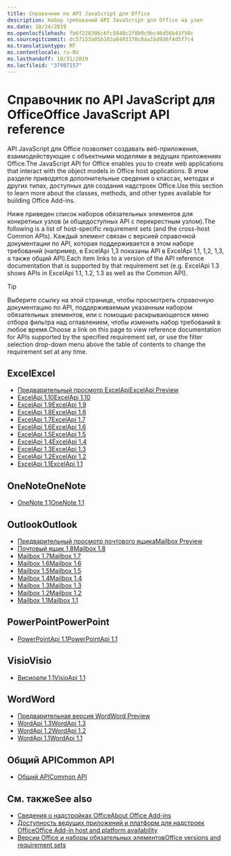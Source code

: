 ```yaml
---
title: Справочник по API JavaScript для Office
description: Набор требований API JavaScript для Office на узел
ms.date: 10/24/2019
ms.openlocfilehash: fb6f228306c6fc5840c2f8b9c9bc46d56b43f50c
ms.sourcegitcommit: dc57153a05b103a8493370c8aa1bd936f4d5f7c4
ms.translationtype: MT
ms.contentlocale: ru-RU
ms.lasthandoff: 10/31/2019
ms.locfileid: "37907157"
---
```

# <a name="office-javascript-api-reference"></a><span data-ttu-id="0dad0-103">Справочник по API JavaScript для Office</span><span class="sxs-lookup"><span data-stu-id="0dad0-103">Office JavaScript API reference</span></span>

<span data-ttu-id="0dad0-104">API JavaScript для Office позволяет создавать веб-приложения, взаимодействующие с объектными моделями в ведущих приложениях Office.</span><span class="sxs-lookup"><span data-stu-id="0dad0-104">The JavaScript API for Office enables you to create web applications that interact with the object models in Office host applications.</span></span> <span data-ttu-id="0dad0-105">В этом разделе приводятся дополнительные сведения о классах, методах и других типах, доступных для создания надстроек Office.</span><span class="sxs-lookup"><span data-stu-id="0dad0-105">Use this section to learn more about the classes, methods, and other types available for building Office Add-ins.</span></span>

<span data-ttu-id="0dad0-106">Ниже приведен список наборов обязательных элементов для конкретных узлов (и общедоступных API с перекрестным узлом).</span><span class="sxs-lookup"><span data-stu-id="0dad0-106">The following is a list of host-specific requirement sets (and the cross-host Common APIs).</span></span> <span data-ttu-id="0dad0-107">Каждый элемент связан с версией справочной документации по API, которая поддерживается в этом наборе требований (например, в ExcelApi 1,3 показаны API в ExcelApi 1,1, 1,2, 1,3, а также общий API).</span><span class="sxs-lookup"><span data-stu-id="0dad0-107">Each item links to a version of the API reference documentation that is supported by that requirement set (e.g. ExcelApi 1.3 shows APIs in ExcelApi 1.1, 1.2, 1.3 as well as the Common API).</span></span>

> [!TIP]
> <span data-ttu-id="0dad0-108">Выберите ссылку на этой странице, чтобы просмотреть справочную документацию по API, поддерживаемым указанным набором обязательных элементов, или с помощью раскрывающегося меню отбора фильтра над оглавлением, чтобы изменить набор требований в любое время.</span><span class="sxs-lookup"><span data-stu-id="0dad0-108">Choose a link on this page to view reference documentation for APIs supported by the specified requirement set, or use the filter selection drop-down menu above the table of contents to change the requirement set at any time.</span></span>

## <a name="excel"></a><span data-ttu-id="0dad0-109">Excel</span><span class="sxs-lookup"><span data-stu-id="0dad0-109">Excel</span></span>

- [<span data-ttu-id="0dad0-110">Предварительный просмотр ExcelApi</span><span class="sxs-lookup"><span data-stu-id="0dad0-110">ExcelApi Preview</span></span>](/javascript/api/excel?view=excel-js-preview)
- [<span data-ttu-id="0dad0-111">ExcelApi 1.10</span><span class="sxs-lookup"><span data-stu-id="0dad0-111">ExcelApi 1.10</span></span>](/javascript/api/excel?view=excel-js-1.10)
- [<span data-ttu-id="0dad0-112">ExcelApi 1.9</span><span class="sxs-lookup"><span data-stu-id="0dad0-112">ExcelApi 1.9</span></span>](/javascript/api/excel?view=excel-js-1.9)
- [<span data-ttu-id="0dad0-113">ExcelApi 1.8</span><span class="sxs-lookup"><span data-stu-id="0dad0-113">ExcelApi 1.8</span></span>](/javascript/api/excel?view=excel-js-1.8)
- [<span data-ttu-id="0dad0-114">ExcelApi 1.7</span><span class="sxs-lookup"><span data-stu-id="0dad0-114">ExcelApi 1.7</span></span>](/javascript/api/excel?view=excel-js-1.7)
- [<span data-ttu-id="0dad0-115">ExcelApi 1.6</span><span class="sxs-lookup"><span data-stu-id="0dad0-115">ExcelApi 1.6</span></span>](/javascript/api/excel?view=excel-js-1.6)
- [<span data-ttu-id="0dad0-116">ExcelApi 1.5</span><span class="sxs-lookup"><span data-stu-id="0dad0-116">ExcelApi 1.5</span></span>](/javascript/api/excel?view=excel-js-1.5)
- [<span data-ttu-id="0dad0-117">ExcelApi 1.4</span><span class="sxs-lookup"><span data-stu-id="0dad0-117">ExcelApi 1.4</span></span>](/javascript/api/excel?view=excel-js-1.4)
- [<span data-ttu-id="0dad0-118">ExcelApi 1.3</span><span class="sxs-lookup"><span data-stu-id="0dad0-118">ExcelApi 1.3</span></span>](/javascript/api/excel?view=excel-js-1.3)
- [<span data-ttu-id="0dad0-119">ExcelApi 1.2</span><span class="sxs-lookup"><span data-stu-id="0dad0-119">ExcelApi 1.2</span></span>](/javascript/api/excel?view=excel-js-1.2)
- [<span data-ttu-id="0dad0-120">ExcelApi 1.1</span><span class="sxs-lookup"><span data-stu-id="0dad0-120">ExcelApi 1.1</span></span>](/javascript/api/excel?view=excel-js-1.1)

## <a name="onenote"></a><span data-ttu-id="0dad0-121">OneNote</span><span class="sxs-lookup"><span data-stu-id="0dad0-121">OneNote</span></span>

- [<span data-ttu-id="0dad0-122">OneNote 1,1</span><span class="sxs-lookup"><span data-stu-id="0dad0-122">OneNote 1.1</span></span>](/javascript/api/onenote?view=onenote-js-1.1)

## <a name="outlook"></a><span data-ttu-id="0dad0-123">Outlook</span><span class="sxs-lookup"><span data-stu-id="0dad0-123">Outlook</span></span>

- [<span data-ttu-id="0dad0-124">Предварительный просмотр почтового ящика</span><span class="sxs-lookup"><span data-stu-id="0dad0-124">Mailbox Preview</span></span>](/javascript/api/outlook?view=outlook-js-preview)
- [<span data-ttu-id="0dad0-125">Почтовый ящик 1,8</span><span class="sxs-lookup"><span data-stu-id="0dad0-125">Mailbox 1.8</span></span>](/javascript/api/outlook?view=outlook-js-1.8)
- [<span data-ttu-id="0dad0-126">Mailbox 1.7</span><span class="sxs-lookup"><span data-stu-id="0dad0-126">Mailbox 1.7</span></span>](/javascript/api/outlook?view=outlook-js-1.7)
- [<span data-ttu-id="0dad0-127">Mailbox 1.6</span><span class="sxs-lookup"><span data-stu-id="0dad0-127">Mailbox 1.6</span></span>](/javascript/api/outlook?view=outlook-js-1.6)
- [<span data-ttu-id="0dad0-128">Mailbox 1.5</span><span class="sxs-lookup"><span data-stu-id="0dad0-128">Mailbox 1.5</span></span>](/javascript/api/outlook?view=outlook-js-1.5)
- [<span data-ttu-id="0dad0-129">Mailbox 1.4</span><span class="sxs-lookup"><span data-stu-id="0dad0-129">Mailbox 1.4</span></span>](/javascript/api/outlook?view=outlook-js-1.4)
- [<span data-ttu-id="0dad0-130">Mailbox 1.3</span><span class="sxs-lookup"><span data-stu-id="0dad0-130">Mailbox 1.3</span></span>](/javascript/api/outlook?view=outlook-js-1.3)
- [<span data-ttu-id="0dad0-131">Mailbox 1.2</span><span class="sxs-lookup"><span data-stu-id="0dad0-131">Mailbox 1.2</span></span>](/javascript/api/outlook?view=outlook-js-1.2)
- [<span data-ttu-id="0dad0-132">Mailbox 1.1</span><span class="sxs-lookup"><span data-stu-id="0dad0-132">Mailbox 1.1</span></span>](/javascript/api/outlook?view=outlook-js-1.1)

## <a name="powerpoint"></a><span data-ttu-id="0dad0-133">PowerPoint</span><span class="sxs-lookup"><span data-stu-id="0dad0-133">PowerPoint</span></span>

- [<span data-ttu-id="0dad0-134">PowerPointApi 1.1</span><span class="sxs-lookup"><span data-stu-id="0dad0-134">PowerPointApi 1.1</span></span>](/javascript/api/powerpoint?view=powerpoint-js-1.1)

## <a name="visio"></a><span data-ttu-id="0dad0-135">Visio</span><span class="sxs-lookup"><span data-stu-id="0dad0-135">Visio</span></span>

- [<span data-ttu-id="0dad0-136">Висиоапи 1,1</span><span class="sxs-lookup"><span data-stu-id="0dad0-136">VisioApi 1.1</span></span>](/javascript/api/visio?view=visio-js-1.1)

## <a name="word"></a><span data-ttu-id="0dad0-137">Word</span><span class="sxs-lookup"><span data-stu-id="0dad0-137">Word</span></span>

- [<span data-ttu-id="0dad0-138">Предварительная версия Word</span><span class="sxs-lookup"><span data-stu-id="0dad0-138">Word Preview</span></span>](/javascript/api/word?view=word-js-preview)
- [<span data-ttu-id="0dad0-139">WordApi 1.3</span><span class="sxs-lookup"><span data-stu-id="0dad0-139">WordApi 1.3</span></span>](/javascript/api/word?view=word-js-1.3)
- [<span data-ttu-id="0dad0-140">WordApi 1.2</span><span class="sxs-lookup"><span data-stu-id="0dad0-140">WordApi 1.2</span></span>](/javascript/api/word?view=word-js-1.2)
- [<span data-ttu-id="0dad0-141">WordApi 1.1</span><span class="sxs-lookup"><span data-stu-id="0dad0-141">WordApi 1.1</span></span>](/javascript/api/word?view=word-js-1.1)

## <a name="common-api"></a><span data-ttu-id="0dad0-142">Общий API</span><span class="sxs-lookup"><span data-stu-id="0dad0-142">Common API</span></span>

- [<span data-ttu-id="0dad0-143">Общий API</span><span class="sxs-lookup"><span data-stu-id="0dad0-143">Common API</span></span>](/javascript/api/office?view=common-js)

## <a name="see-also"></a><span data-ttu-id="0dad0-144">См. также</span><span class="sxs-lookup"><span data-stu-id="0dad0-144">See also</span></span>

- [<span data-ttu-id="0dad0-145">Сведения о надстройках Office</span><span class="sxs-lookup"><span data-stu-id="0dad0-145">About Office Add-ins</span></span>](/office/dev/add-ins/overview)
- [<span data-ttu-id="0dad0-146">Доступность ведущих приложений и платформ для надстроек Office</span><span class="sxs-lookup"><span data-stu-id="0dad0-146">Office Add-in host and platform availability</span></span>](/office/dev/add-ins/overview/office-add-in-availability)
- [<span data-ttu-id="0dad0-147">Версии Office и наборы обязательных элементов</span><span class="sxs-lookup"><span data-stu-id="0dad0-147">Office versions and requirement sets</span></span>](/office/dev/add-ins/develop/office-versions-and-requirement-sets)
